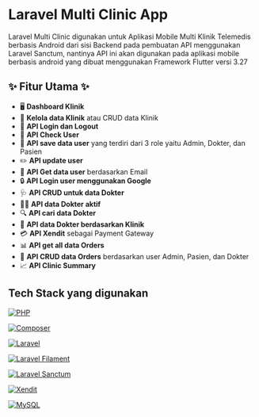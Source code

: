 # Laravel Multi Clinic App

Laravel Multi Clinic digunakan untuk Aplikasi Mobile Multi Klinik Telemedis berbasis Android dari sisi Backend pada pembuatan API menggunakan Laravel Sanctum, nantinya API ini akan digunakan pada aplikasi mobile berbasis android yang dibuat menggunakan Framework Flutter versi 3.27

## ✨ Fitur Utama ✨
- 🖥️ **Dashboard Klinik**
- 🏥 **Kelola data Klinik** atau CRUD data Klinik
- 🔑 **API Login dan Logout**
- 👤 **API Check User**
- 💼 **API save data user** yang terdiri dari 3 role yaitu Admin, Dokter, dan Pasien
- ✏️ **API update user**
- 📧 **API Get data user** berdasarkan Email
- 🔒 **API Login user menggunakan Google**
- 🩺 **API CRUD untuk data Dokter**
- 👨‍⚕️ **API data Dokter aktif**
- 🔍 **API cari data Dokter**
- 🏥 **API data Dokter berdasarkan Klinik**
- 💳 **API Xendit** sebagai Payment Gateway
- 📊 **API get all data Orders**
- 🛒 **API CRUD data Orders** berdasarkan user Admin, Pasien, dan Dokter
- 📈 **API Clinic Summary**

## Tech Stack yang digunakan
[![PHP](https://img.shields.io/badge/PHP-777BB4?style=for-the-badge&logo=php&logoColor=white)](https://www.php.net/)

[![Composer](https://img.shields.io/badge/Composer-885630?style=for-the-badge&logo=composer&logoColor=white)](https://getcomposer.org/)

[![Laravel](https://img.shields.io/badge/Laravel-FF2D20?style=for-the-badge&logo=laravel&logoColor=white)](https://laravel.com/)

[![Laravel Filament](https://img.shields.io/badge/Laravel%20Filament-3E5B9D?style=for-the-badge&logo=laravel&logoColor=white)](https://filamentphp.com/)

[![Laravel Sanctum](https://img.shields.io/badge/Laravel%20Sanctum-6F7AB3?style=for-the-badge&logo=laravel&logoColor=white)](https://laravel.com/docs/8.x/sanctum)

[![Xendit](https://img.shields.io/badge/Xendit-50B5C8?style=for-the-badge&logo=xendit&logoColor=white)](https://www.xendit.co/)

[![MySQL](https://img.shields.io/badge/MySQL-4479A1?style=for-the-badge&logo=mysql&logoColor=white)](https://www.mysql.com/)
